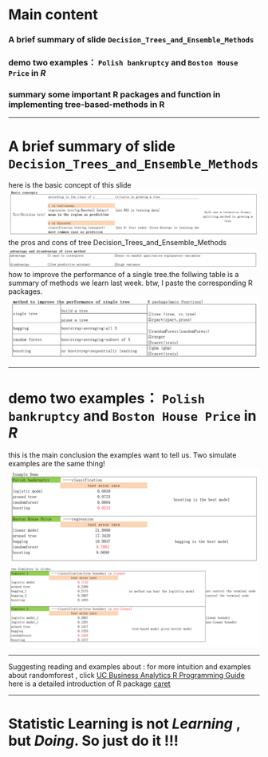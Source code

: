 
# Main content

### A brief summary of slide `Decision_Trees_and_Ensemble_Methods`

### demo two examples： `Polish bankruptcy` and `Boston House Price` in *R*

### summary some important R packages and function in implementing tree-based-methods in R

---------------------------------------------------

# A brief summary of slide `Decision_Trees_and_Ensemble_Methods`

here is the basic concept of this slide
![basic_concept](TA_session/basic_concept.png)
the pros and cons of tree Decision_Trees_and_Ensemble_Methods
![pros_cons](TA_session/pros_cons.png)
how to improve the performance of a single tree.the follwing table is a summary of methods we learn last week. btw, I paste the corresponding R packages.
![R_package](TA_session/R_package.png)

--------   

# demo two examples： `Polish bankruptcy` and `Boston House Price` in *R*
this is the main conclusion the examples want to tell us. Two simulate examples are the same thing!
![examples](TA_session/examples.png)
![simulate](TA_session/simulate.png)

----------
Suggesting reading and examples about :
for more intuition and examples about randomforest , click [UC Business Analytics R Programming Guide ](https://uc-r.github.io/random_forests)
here is a detailed introduction of R package [caret](https://topepo.github.io/caret/available-models.html)


---------
# Statistic Learning is not _Learning_ , but _Doing_. So just do it !!!
